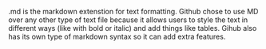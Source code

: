 .md is the markdown extenstion for text formatting. Github chose to use MD over any other type of text file because it allows users to style the text in different ways (like with bold or italic) and add things like tables. Gihub also has its own type of markdown syntax so it can add extra features.